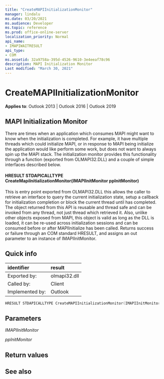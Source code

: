 ```yaml
---
title: "CreateMAPIInitializationMonitor" 
manager: lindalu
ms.date: 03/20/2021
ms.audience: Developer
ms.topic: reference
ms.prod: office-online-server
localization_priority: Normal
api_name:
- IMAPIWAITRESULT
api_type:
- COM
ms.assetid: 32a9758a-395d-4526-9610-3e4eeaf78c96
description: MAPI Initialization Monitor
Last modified: "March 30, 2021"
---
```


# CreateMAPIInitializationMonitor

**Applies to**: Outlook 2013 | Outlook 2016 | Outlook 2019
  
## MAPI Initialization Monitor

There are times when an application which consumes MAPI might want to know when the initialization is completed. For example, it have multiple threads which could initialize MAPI, or in response to MAPI being initialize the application would like perform some work, but does not want to always spin up the MAPI stack. The initialization monitor provides this functionality through a function (exported from OLMAPI32.DLL) and a couple of simple interfaces described below.

#### HRESULT STDAPICALLTYPE CreateMapiInitializationMonitor(IMAPIInitMonitor ppInitMonitor)

This is entry point exported from OLMAPI32.DLL this allows the caller to retrieve an interface to query the current initialization state, setup a callback for initialization completion or block the current thread until has completed. The object returned from this API is reusable and thread safe and can be invoked from any thread, not just thread which retrieved it. Also, unlike other objects exposed from MAPI, this object is valid as long as the DLL is loaded, it can be re-used across initialization sessions and can be consumed before or after MAPIInitialize has been called. Returns success or failure through an COM standard HRESULT, and assigns an out parameter to an instance of IMAPIInitMonitor.
  
## Quick info

| identifier | result |
|:-----|:-----|
|Exported by:  <br/> |olmapi32.dll  <br/> |
|Called by:  <br/> |Client  <br/> |
|Implemented by:  <br/> |Outlook  <br/> |

```cpp
HRESULT STDAPICALLTYPE CreateMAPIInitializationMonitor(IMAPIInitMonitor ppInitMonitor); 


```

## Parameters

 _IMAPIInitMonitor_
  
 _ppInitMonitor_
  
## Return values

## See also
